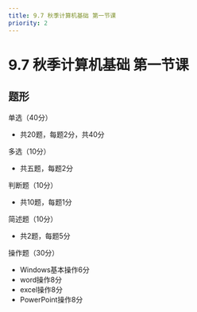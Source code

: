```yaml
---
title: 9.7 秋季计算机基础 第一节课
priority: 2
---
```


# 9.7 秋季计算机基础 第一节课

## 题形

单选（40分）
- 共20题，每题2分，共40分

多选（10分）
- 共五题，每题2分

判断题（10分）
- 共10题，每题1分

简述题（10分）
- 共2题，每题5分

操作题（30分）
- Windows基本操作6分
- word操作8分
- excel操作8分
- PowerPoint操作8分
